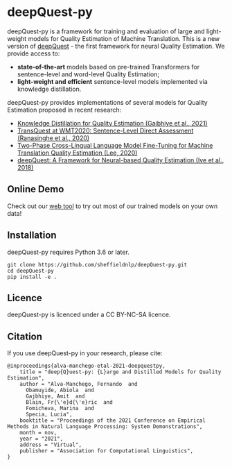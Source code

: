 # deepQuest-py
deepQuest-py is a framework for training and evaluation of large and light-weight models for Quality Estimation of Machine Translation. 
This is a new version of [deepQuest](https://github.com/sheffieldnlp/deepQuest) - the first framework for neural Quality Estimation. 
We provide access to:

- **state-of-the-art** models based on pre-trained Transformers for sentence-level and word-level Quality Estimation;
- **light-weight and efficient** sentence-level models implemented via knowledge distillation.

deepQuest-py provides implementations of several models for Quality Estimation proposed in recent research:

- [Knowledge Distillation for Quality Estimation (Gajbhiye et al., 2021)](https://github.com/sheffieldnlp/deepQuest-py/tree/main/examples/monotransquest/README.md)
- [TransQuest at WMT2020: Sentence-Level Direct Assessment (Ranasinghe et al., 2020)](https://github.com/sheffieldnlp/deepQuest-py/tree/main/examples/knowledge_distillation/README.md)
- [Two-Phase Cross-Lingual Language Model Fine-Tuning for Machine Translation Quality Estimation (Lee, 2020)](https://github.com/sheffieldnlp/deepQuest-py/tree/main/examples/beringlab/README.md)
- [deepQuest: A Framework for Neural-based Quality Estimation (Ive et al., 2018)](https://github.com/sheffieldnlp/deepQuest-py/tree/main/examples/birnn/README.md)

## Online Demo
Check out our [web tool](https://dq.fredblain.org/) to try out most of our trained models on your own data!

## Installation
deepQuest-py requires Python 3.6 or later. 

```
git clone https://github.com/sheffieldnlp/deepQuest-py.git
cd deepQuest-py
pip install -e .
```

## Licence
deepQuest-py is licenced under a CC BY-NC-SA licence.

## Citation
If you use deepQuest-py in your research, please cite:

```
@inproceedings{alva-manchego-etal-2021-deepquestpy,
    title = "deep{Q}uest-py: {L}arge and Distilled Models for Quality Estimation",
    author = "Alva-Manchego, Fernando  and
      Obamuyide, Abiola  and
      Gajbhiye, Amit  and
      Blain, Fr{\'e}d{\'e}ric  and
      Fomicheva, Marina  and
      Specia, Lucia",
    booktitle = "Proceedings of the 2021 Conference on Empirical Methods in Natural Language Processing: System Demonstrations",
    month = nov,
    year = "2021",
    address = "Virtual",
    publisher = "Association for Computational Linguistics",
}
```
